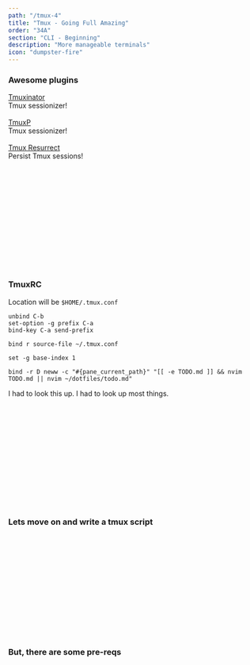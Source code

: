 ```yaml
---
path: "/tmux-4"
title: "Tmux - Going Full Amazing"
order: "34A"
section: "CLI - Beginning"
description: "More manageable terminals"
icon: "dumpster-fire"
---
```


### Awesome plugins
[Tmuxinator](https://github.com/tmuxinator/tmuxinator)<br/>
Tmux sessionizer!
<br />
<br />
[TmuxP](https://github.com/tmux-python/tmuxp)<br/>
Tmux sessionizer!
<br />
<br />
[Tmux Resurrect](https://github.com/tmux-plugins/tmux-resurrect)<br/>
Persist Tmux sessions!

<br />
<br />
<br />
<br />
<br />
<br />
<br />
<br />
<br />
<br />
<br />
<br />

### TmuxRC
Location will be `$HOME/.tmux.conf`


```
unbind C-b
set-option -g prefix C-a
bind-key C-a send-prefix

bind r source-file ~/.tmux.conf

set -g base-index 1

bind -r D neww -c "#{pane_current_path}" "[[ -e TODO.md ]] && nvim TODO.md || nvim ~/dotfiles/todo.md"
```

I had to look this up.  I had to look up most things.

<br />
<br />
<br />
<br />
<br />
<br />
<br />
<br />
<br />
<br />
<br />
<br />

### Lets move on and write a tmux script

<br />
<br />
<br />
<br />
<br />
<br />
<br />
<br />
<br />
<br />
<br />
<br />

### But, there are some pre-reqs

<br />
<br />
<br />
<br />
<br />
<br />
<br />
<br />
<br />
<br />
<br />
<br />
